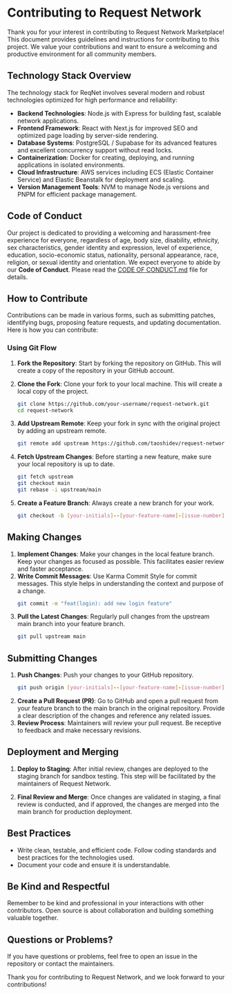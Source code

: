 # Contributing to Request Network

Thank you for your interest in contributing to Request Network Marketplace! This document provides guidelines and instructions for contributing to this project. We value your contributions and want to ensure a welcoming and productive environment for all community members.

## Technology Stack Overview

The technology stack for ReqNet involves several modern and robust technologies optimized for high performance and reliability:

- **Backend Technologies**: Node.js with Express for building fast, scalable network applications.
- **Frontend Framework**: React with Next.js for improved SEO and optimized page loading by server-side rendering.
- **Database Systems**: PostgreSQL / Supabase for its advanced features and excellent concurrency support without read locks.
- **Containerization**: Docker for creating, deploying, and running applications in isolated environments.
- **Cloud Infrastructure**: AWS services including ECS (Elastic Container Service) and Elastic Beanstalk for deployment and scaling.
- **Version Management Tools**: NVM to manage Node.js versions and PNPM for efficient package management.

## Code of Conduct

Our project is dedicated to providing a welcoming and harassment-free experience for everyone, regardless of age, body size, disability, ethnicity, sex characteristics, gender identity and expression, level of experience, education, socio-economic status, nationality, personal appearance, race, religion, or sexual identity and orientation. We expect everyone to abide by our **Code of Conduct**. Please read the [CODE OF CONDUCT.md](CODE_OF_CONDUCT.md) file for details.

## How to Contribute

Contributions can be made in various forms, such as submitting patches, identifying bugs, proposing feature requests, and updating documentation. Here is how you can contribute:

### Using Git Flow

1. **Fork the Repository**: Start by forking the repository on GitHub. This will create a copy of the repository in your GitHub account.

2. **Clone the Fork**: Clone your fork to your local machine. This will create a local copy of the project.
   ```bash
   git clone https://github.com/your-username/request-network.git
   cd request-network
   ```
3. **Add Upstream Remote**: Keep your fork in sync with the original project by adding an upstream remote.
   ```bash
   git remote add upstream https://github.com/taoshidev/request-network.git
   ```
4. **Fetch Upstream Changes**: Before starting a new feature, make sure your local repository is up to date.
   ```bash
   git fetch upstream
   git checkout main
   git rebase -i upstream/main
   ```
5. **Create a Feature Branch**: Always create a new branch for your work.
   ```bash
   git checkout -b [your-initials]--[your-feature-name]-[issue-number]
   ```

## Making Changes

1. **Implement Changes**: Make your changes in the local feature branch. Keep your changes as focused as possible. This facilitates easier review and faster acceptance.
2. **Write Commit Messages**: Use Karma Commit Style for commit messages. This style helps in understanding the context and purpose of a change.
   ```bash
   git commit -m "feat(login): add new login feature"
   ```
3. **Pull the Latest Changes**: Regularly pull changes from the upstream main branch into your feature branch.
   ```bash
   git pull upstream main
   ```

## Submitting Changes

1. **Push Changes**: Push your changes to your GitHub repository.
   ```bash
   git push origin [your-initials]--[your-feature-name]-[issue-number]
   ```
2. **Create a Pull Request (PR)**: Go to GitHub and open a pull request from your feature branch to the main branch in the original repository. Provide a clear description of the changes and reference any related issues.
3. **Review Process**: Maintainers will review your pull request. Be receptive to feedback and make necessary revisions.

## Deployment and Merging

1. **Deploy to Staging**: After initial review, changes are deployed to the staging branch for sandbox testing. This step will be facilitated by the maintainers of Request Network.

2. **Final Review and Merge**: Once changes are validated in staging, a final review is conducted, and if approved, the changes are merged into the main branch for production deployment.

## Best Practices

- Write clean, testable, and efficient code.
  Follow coding standards and best practices for the technologies used.
- Document your code and ensure it is understandable.

## Be Kind and Respectful

Remember to be kind and professional in your interactions with other contributors. Open source is about collaboration and building something valuable together.

## Questions or Problems?

If you have questions or problems, feel free to open an issue in the repository or contact the maintainers.

Thank you for contributing to Request Network, and we look forward to your contributions!
